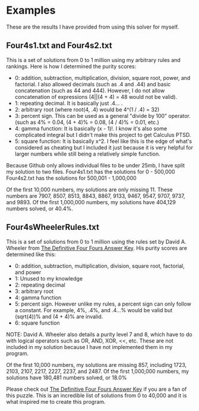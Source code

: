 # Examples
These are the results I have provided from using this solver for myself.
## Four4s1.txt and Four4s2.txt
This is a set of solutions from 0 to 1 million using my arbitrary rules and rankings. Here is how I determined the purity scores:
* 0: addition, subtraction, multiplication, division, square root, power, and factorial. I also allowed decimals (such as .4 and .44) and basic concatenation (such as 44 and 444). However, I do not allow concatenation of expressions (4||(4 + 4) = 48 would not be valid).
* 1: repeating decimal. It is basically just .4... .
* 2: arbitrary root (where root(4, .4) would be 4^(1 / .4) = 32)
* 3: percent sign. This can be used as a general "divide by 100" operator. (such as 4% = 0.04, (4 + 4)% = 0.08, (4 / 4)% = 0.01, etc.)
* 4: gamma function: It is basically (x - 1)!. I know it's also some complicated integral but I didn't make this project to get Calculus PTSD.
* 5: square function: It is basically x^2. I feel like this is the edge of what's considered as cheating but I included it just because it is very helpful for larger numbers while still being a relatively simple function.

Because Github only allows individual files to be under 25mb, I have split my solution to two files.
Four4s1.txt has the solutions for 0 - 500,000
Four4s2.txt has the solutions for 500,001 - 1,000,000

Of the first 10,000 numbers, my solutions are only missing 11. These numbers are 7907, 8507, 8513, 8843, 8867, 9133, 9467, 9547, 9707, 9737, and 9893.
Of the first 1,000,000 numbers, my solutions have 404,129 numbers solved, or 40.4%.

## Four4sWheelerRules.txt
This is a set of solutions from 0 to 1 million using the rules set by David A. Wheeler from [The Definitive Four Fours Answer Key](https://dwheeler.com/fourfours/). His purity scores are determined like this:
* 0: addition, subtraction, multiplication, division, square root, factorial, and power
* 1: Unused to my knowledge
* 2: repeating decimal
* 3: arbitrary root
* 4: gamma function
* 5: percent sign. However unlike my rules, a percent sign can only follow a constant. For example, 4%, .4%, and .4...% would be valid but (sqrt(4))% and (4 + 4)% are invalid.
* 6: square function

NOTE: David A. Wheeler also details a purity level 7 and 8, which have to do with logical operators such as OR, AND, XOR, <<, etc. These are not included in my solution because I have not implemented them in my program.

Of the first 10,000 numbers, my solutions are missing 857, including 1723, 2103, 2107, 2217, 2227, 2237, and 2487.
Of the first 1,000,000 numbers, my solutions have 180,481 numbers solved, or 18.0%

Please check out [The Definitive Four Fours Answer Key](https://dwheeler.com/fourfours/) if you are a fan of this puzzle. This is an incredible list of solutions from 0 to 40,000 and it is what inspired me to create this program.
